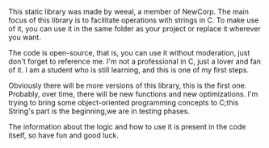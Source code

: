 This static library was made by weeal, a member of NewCorp.
The main focus of this library is to facilitate operations with strings in C.
To make use of it, you can use it in the same folder as your project or replace it wherever you want.


The code is open-source, that is, you can use it without moderation, just don't forget to reference me.
I'm not a professional in C, just a lover and fan of it. I am a student who is still learning, and this is one of my first steps.


Obviously there will be more versions of this library, this is the first one. Probably, over time, there will be new functions and new optimizations.
I'm trying to bring some object-oriented programming concepts to C;this String's part is the beginning,we are in testing phases. 

The information about the logic and how to use it is present in the code itself, so have fun and good luck.
